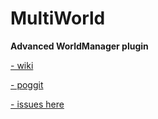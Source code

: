 # MultiWorld

**Advanced WorldManager plugin**

[- wiki](https://github.com/CzechPMDevs/MultiWorld/wiki)

[- poggit](https://poggit.pmmp.io/ci/CzechPMDevs/MultiWorld/MultiWorld)

[- issues here](https://github.com/CzechPMDevs/MultiWorld/issues)
